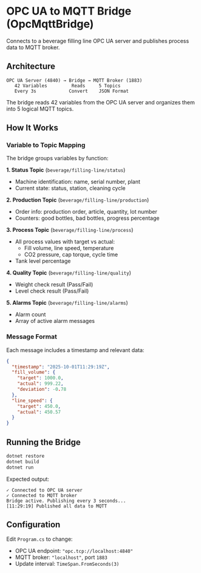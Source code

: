# OPC UA to MQTT Bridge (OpcMqttBridge)

Connects to a beverage filling line OPC UA server and publishes process data to MQTT broker.

## Architecture

```
OPC UA Server (4840) → Bridge → MQTT Broker (1883)
   42 Variables         Reads     5 Topics
   Every 3s            Convert    JSON Format
```

The bridge reads 42 variables from the OPC UA server and organizes them into 5 logical MQTT topics.

## How It Works

### Variable to Topic Mapping

The bridge groups variables by function:

**1. Status Topic** (`beverage/filling-line/status`)
- Machine identification: name, serial number, plant
- Current state: status, station, cleaning cycle

**2. Production Topic** (`beverage/filling-line/production`)
- Order info: production order, article, quantity, lot number
- Counters: good bottles, bad bottles, progress percentage

**3. Process Topic** (`beverage/filling-line/process`)
- All process values with target vs actual:
  - Fill volume, line speed, temperature
  - CO2 pressure, cap torque, cycle time
- Tank level percentage

**4. Quality Topic** (`beverage/filling-line/quality`)
- Weight check result (Pass/Fail)
- Level check result (Pass/Fail)

**5. Alarms Topic** (`beverage/filling-line/alarms`)
- Alarm count
- Array of active alarm messages

### Message Format

Each message includes a timestamp and relevant data:

```json
{
  "timestamp": "2025-10-01T11:29:19Z",
  "fill_volume": {
    "target": 1000.0,
    "actual": 999.22,
    "deviation": -0.78
  },
  "line_speed": {
    "target": 450.0,
    "actual": 450.57
  }
}
```

## Running the Bridge

```bash
dotnet restore
dotnet build
dotnet run
```

Expected output:
```
✓ Connected to OPC UA server
✓ Connected to MQTT broker
Bridge active. Publishing every 3 seconds...
[11:29:19] Published all data to MQTT
```

## Configuration

Edit `Program.cs` to change:
- OPC UA endpoint: `"opc.tcp://localhost:4840"`
- MQTT broker: `"localhost"`, port `1883`
- Update interval: `TimeSpan.FromSeconds(3)`